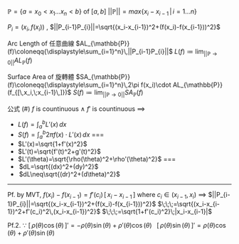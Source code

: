 $\mathbb{P}=\{a=x_0<x_1...x_n<b\}$ of $[a,\,b]$
$||\mathbb{P}||=max\{x_i-x_{i-1}\,|\,i=1...n\}$

$P_i=(x_i,\,f(x_i))$ , $||P_{i-1}P_{i}||=\sqrt{(x_i-x_{i-1})^2+(f(x_i)-f(x_{i-1}))^2}$


Arc Length of 任意曲線
$AL_{\mathbb{P}}(f)\coloneqq{\displaystyle\sum_{i=1}^n}\,||P_{i-1}P_{i}||$ 
$L(f)\coloneqq{\displaystyle\lim_{||\mathbb{P}\to 0||}}AL_{\mathbb{P}}(f)$

Surface Area of 旋轉體
$SA_{\mathbb{P}}(f)\coloneqq{\displaystyle\sum_{i=1}^n}\,2\pi f(x_i)\cdot AL_{\mathbb{P}}(f_{[\,x_i,\;x_{i-1}\,]})$
$S(f)\coloneqq{\displaystyle\lim_{||\mathbb{P}\to 0||}}SA_{\mathbb{P}}(f)$


公式
(#) $f$ is countinuous $\land$ $f'$ is countinuous
	$\implies$
- $L(f)={\displaystyle\int_a^b}L'(x)\,dx$
- $S(f)={\displaystyle\int_a^b}2\pi f(x)\cdot L'(x)\,dx$
===
- $L'(x)=\sqrt{1+f'(x)^2}$
- $L'(t)=\sqrt{f'(t)^2+g'(t)^2}$
- $L'(\theta)=\sqrt{\rho(\theta)^2+\rho'(\theta)^2}$
===
- $\,$$dL=\sqrt{(dx)^2+(dy)^2}$
- $\,$$dL\neq\sqrt{(dr)^2+(d\theta)^2}$


---

Pf.
by MVT, $f(x_i)-f(x_{i-1})=f'(c_i)\,[\,x_i-x_{i-1}\,]$  where $c_i\in(x_{i-1},\,x_i)$
$\implies$
$||P_{i-1}P_{i}||=\sqrt{(x_i-x_{i-1})^2+(f(x_i)-f(x_{i-1}))^2}$
	  $\;\;\;=\sqrt{(x_i-x_{i-1})^2+f'(c_i)^2\,(x_i-x_{i-1})^2}$
	  $\;\;\;=\sqrt{1+f'(c_i)^2}\;|x_i-x_{i-1}|$

Pf.2.
$\because$ $[\,\rho(\theta)\cos(\theta)\,]'=-\rho(\theta)\sin(\theta)+\rho'(\theta)\cos(\theta)$
 $\;\;[\,\rho(\theta)\sin(\theta)\,]'=\rho(\theta)\cos(\theta)+\rho'(\theta)\sin(\theta)$